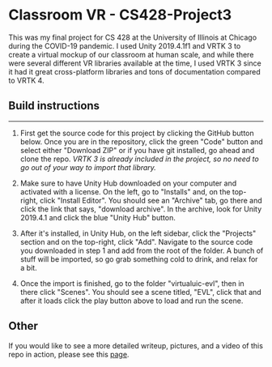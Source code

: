 # Classroom VR - CS428-Project3

This was my final project for CS 428 at the University of Illinois at Chicago during the COVID-19 pandemic. I used Unity 2019.4.1f1 and VRTK 3 to create a virtual mockup of our classroom at human scale, and while there were several different VR libraries available at the time, I used VRTK 3 since it had it great cross-platform libraries and tons of documentation compared to VRTK 4.

## Build instructions
---
1. First get the source code for this project by clicking the GitHub button below. Once you are in the repository, click the green "Code" button and select either "Download ZIP" or if you have git installed, go ahead and clone the repo. *VRTK 3 is already included in the project, so no need to go out of your way to import that library.*

2. Make sure to have Unity Hub downloaded on your computer and activated with a license. On the left, go to "Installs" and, on the top-right, click "Install Editor". You should see an "Archive" tab, go there and click the link that says, "download archive". In the archive, look for Unity 2019.4.1 and click the blue "Unity Hub" button.

3. After it's installed, in Unity Hub, on the left sidebar, click the "Projects" section and on the top-right, click "Add". Navigate to the source code you downloaded in step 1 and add from the root of the folder. A bunch of stuff will be imported, so go grab something cold to drink, and relax for a bit.

4. Once the import is finished, go to the folder "virtualuic-evl", then in there click "Scenes". You should see a scene titled, "EVL", click that and after it loads click the play button above to load and run the scene.

## Other

If you would like to see a more detailed writeup, pictures, and a video of this repo in action, please see this [page](https://www.jonvega.dev/schoolwork/4-classroom-vr.html).